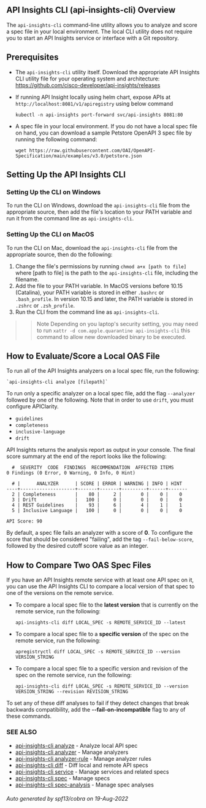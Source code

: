 ## API Insights CLI (api-insights-cli) Overview

The `api-insights-cli` command-line utility allows you to analyze and score a spec file in your local environment. The local CLI utility does not require you to start an API Insights service or interface with a Git repository.

## Prerequisites

* The `api-insights-cli` utility itself. Download the appropriate API Insights CLI utility file for your operating system and architecture:
 https://github.com/cisco-developer/api-insights/releases
* If running API Insight locally using helm chart, expose APIs at ```http://localhost:8081/v1/apiregistry``` using below command
  ```
  kubectl -n api-insights port-forward svc/api-insights 8081:80
  ```
* A spec file in your local environment. If you do not have a local spec file on hand, you can download a sample Petstore OpenAPI 3 spec file by running the following command:

  ```shell
  wget https://raw.githubusercontent.com/OAI/OpenAPI-Specification/main/examples/v3.0/petstore.json
  ```

## Setting Up the API Insights CLI

### Setting Up the CLI on Windows

To run the CLI on Windows, download the `api-insights-cli` file from the appropriate source, then add the file's location to your PATH variable and run it from the command line as `api-insights-cli`.

### Setting Up the CLI on MacOS

To run the CLI on Mac, download the `api-insights-cli` file from the appropriate source, then do the following:

1. Change the file's permissions by running `chmod a+x [path to file]` where [path to file] is the path to the `api-insights-cli` file, including the filename.
1. Add the file to your PATH variable. In MacOS versions before 10.15 (Catalina), your PATH variable is stored in either `.bashrc` or `.bash_profile`. In version 10.15 and later, the PATH variable is stored in `.zshrc` or `.zsh_profile`.
1. Run the CLI from the command line as `api-insights-cli`.
>> Note Depending on you laptop's security setting, you may need to run ```xattr -d com.apple.quarantine api-insights-cli``` this command to allow new downloaded binary to be executed. 
   

## How to Evaluate/Score a Local OAS File

To run all of the API Insights analyzers on a local spec file, run the following:

```shell
`api-insights-cli analyze [filepath]`
```

To run only a specific analyzer on a local spec file, add the flag `--analyzer` followed by one of the following. Note that in order to use `drift`, you must configure APIClarity.

* `guidelines`
* `completeness`
* `inclusive-language`
* `drift`

API Insights returns the analysis report as output in your console. The final score summary at the end of the report looks like the following:

```shell
  #  SEVERITY  CODE  FINDINGS  RECOMMENDATION  AFFECTED ITEMS
0 Findings (0 Error, 0 Warning, 0 Info, 0 Hint)

  # |      ANALYZER      | SCORE | ERROR | WARNING | INFO | HINT
----+--------------------+-------+-------+---------+------+-------
  2 | Completeness       |    80 |     2 |       0 |    0 |    0
  3 | Drift              |   100 |     0 |       0 |    0 |    0
  4 | REST Guidelines    |    93 |     6 |       4 |    1 |    1
  5 | Inclusive Language |   100 |     0 |       0 |    0 |    0

API Score: 90
```

By default, a spec file fails an analyzer with a score of **0**. To configure the score that should be considered "failing", add the tag `--fail-below-score`, followed by the desired cutoff score value as an integer.

## How to Compare Two OAS Spec Files

If you have an API Insights remote service with at least one API spec on it, you can use the API Insights CLI to compare a local version of that spec to one of the versions on the remote service.

* To compare a local spec file to the **latest version** that is currently on the remote service, run the following:

  ```shell
  api-insights-cli diff LOCAL_SPEC -s REMOTE_SERVICE_ID --latest
  ```

* To compare a local spec file to a **specific version** of the spec on the remote service, run the following:

  ```shell
  apregistryctl diff LOCAL_SPEC -s REMOTE_SERVICE_ID --version VERSION_STRING
  ```

* To compare a local spec file to a specific version and revision of the spec on the remote service, run the following:

  ```shell
  api-insights-cli diff LOCAL_SPEC -s REMOTE_SERVICE_ID --version VERSION_STRING --revision REVISION_STRING
  ```

To set any of these diff analyses to fail if they detect changes that break backwards compatibility, add the **--fail-on-incompatible** flag to any of these commands.

### SEE ALSO

* [api-insights-cli analyze](api-insights-cli_analyze.md)	 - Analyze local API spec
* [api-insights-cli analyzer](api-insights-cli_analyzer.md)	 - Manage analyzers
* [api-insights-cli analyzer-rule](api-insights-cli_analyzer-rule.md)	 - Manage analyzer rules
* [api-insights-cli diff](api-insights-cli_diff.md)	 - Diff local and remote API specs
* [api-insights-cli service](api-insights-cli_service.md)	 - Manage services and related specs
* [api-insights-cli spec](api-insights-cli_spec.md)	 - Manage specs
* [api-insights-cli spec-analysis](api-insights-cli_spec-analysis.md)	 - Manage spec analyses

###### Auto generated by spf13/cobra on 19-Aug-2022
